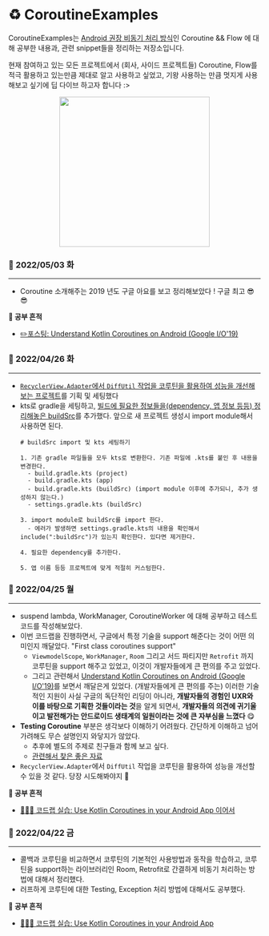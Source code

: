 # ♻️ CoroutineExamples
CoroutineExamples는 [Android 권장 비동기 처리 방식](https://developer.android.com/kotlin/coroutines?#features)인 Coroutine && Flow 에 대해 공부한 내용과, 관련 snippet들을 정리하는 저장소입니다.

현재 참여하고 있는 모든 프로젝트에서 (회사, 사이드 프로젝트들) Coroutine, Flow를 적극 활용하고 있는만큼 제대로 알고 사용하고 싶었고, 기왕 사용하는 만큼 멋지게 사용해보고 싶기에 딥 다이브 하고자 합니다 :> 
<p align="center">
  <img height="300" src="https://user-images.githubusercontent.com/59532818/164753787-b77c20d0-8b11-4cd3-a9c4-3336fb45802b.png">
</p>

### 🙂 2022/05/03 화
------
- Coroutine 소개해주는 2019 년도 구글 아요를 보고 정리해보았다 ! 구글 최고 😎😎

**📝 공부 흔적** 
- [✏️포스팅: Understand Kotlin Coroutines on Android (Google I/O'19)](https://velog.io/@sery270/NOTE-Understand-Kotlin-Coroutines-on-Android-Google-IO19)

### 🙂 2022/04/26 화
------
- [`RecyclerView.Adapter`에서 `DiffUtil` 작업을 코루틴을 활용하여 성능을 개선해보는 프로젝트](https://github.com/sery270/CoroutineExamples/tree/main/DiffUtilbyCoroutine)를 기획 및 세팅했다 
- kts로 gradle을 세팅하고, [빌드에 필요한 정보들을(dependency, 앱 정보 등등) 정리해놓은 buildSrc](https://github.com/sery270/CoroutineExamples/tree/main/buildSrc)를 추가했다. 앞으로 새 프로젝트 생성시 import module해서 사용하면 된다. 
    ```
    # buildSrc import 및 kts 세팅하기 
    
    1. 기존 gradle 파일들을 모두 kts로 변환한다. 기존 파일에 .kts를 붙인 후 내용을 변경한다. 
      - build.gradle.kts (project)
      - build.gradle.kts (app)
      - build.gradle.kts (buildSrc) (import module 이후에 추가되니, 추가 생성하지 않는다.) 
      - settings.gradle.kts (buildSrc)

    3. import module로 buildSrc를 import 한다. 
      - 에러가 발생하면 settings.gradle.kts의 내용을 확인해서 include(":buildSrc")가 있는지 확인한다. 있다면 제거한다. 
 
    4. 필요한 dependency를 추가한다. 

    5. 앱 이름 등등 프로젝트에 맞게 적절히 커스텀한다. 
    ```

### 🙂 2022/04/25 월
------
- suspend lambda, WorkManager, CoroutineWorker 에 대해 공부하고 테스트 코드를 작성해보았다. 
- 이번 코드랩을 진행하면서, 구글에서 특정 기술을 support 해준다는 것이 어떤 의미인지 깨달았다. "First class coroutines support"
  - `ViewmodelScope`, `WorkManager`, `Room` 그리고 서드 파티지만 `Retrofit` 까지 코루틴을 support 해주고 있었고, 이것이 개발자들에게 큰 편의를 주고 있었다. 
  - 그리고 관련해서 [Understand Kotlin Coroutines on Android (Google I/O'19)](https://www.youtube.com/watch?v=BOHK_w09pVA)를 보면서 깨달은게 있었다. (개발자들에게 큰 편의를 주는) 이러한 기술적인 지원이 사실 구글의 독단적인 리딩이 아니라, **개발자들의 경험인 UXR와 이를 바탕으로 기획한 것들이라는 것**을 알게 되면서, **개발자들의 의견에 귀기울이고 발전해가는 안드로이드 생태계의 일원이라는 것에 큰 자부심을 느꼈다** 😋
- **Testing Coroutine** 부분은 생각보다 이해하기 어려웠다. 간단하게 이해하고 넘어가려해도 무슨 설명인지 와닿지가 않았다. 
  - 추후에 별도의 주제로 친구들과 함께 보고 싶다. 
  - [관련해서 찾은 좋은 자료](https://tourspace.tistory.com/266)
- `RecyclerView.Adapter`에서 `DiffUtil` 작업을 코루틴을 활용하여 성능을 개선할 수 있을 것 같다. 당장 시도해봐야지 💪

**📝 공부 흔적**
- [👩🏻‍🏫 코드랩 실습: Use Kotlin Coroutines in your Android App 이어서](https://github.com/sery270/kotlin-coroutines#suspend-lambda-higher-order-functions)


### 🙂 2022/04/22 금
------
- 콜백과 코루틴을 비교하면서 코루틴의 기본적인 사용방법과 동작을 학습하고, 코루틴을 support하는 라이브러리인 Room, Retrofit로 간결하게 비동기 처리하는 방법에 대해서 정리했다. 
- 러프하게 코루틴에 대한 Testing, Exception 처리 방법에 대해서도 공부했다. 

**📝 공부 흔적**
- [👩🏻‍🏫 코드랩 실습: Use Kotlin Coroutines in your Android App](https://github.com/sery270/kotlin-coroutines)
